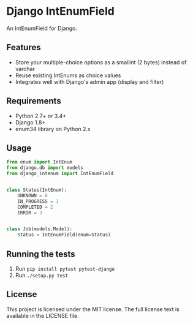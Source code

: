 # Django IntEnumField

An IntEnumField for Django.


## Features

* Store your multiple-choice options as a smallint (2 bytes) instead of varchar
* Reuse existing IntEnums as choice values
* Integrates well with Django's admin app (display and filter)


## Requirements

* Python 2.7+ or 3.4+
* Django 1.8+
* enum34 library on Python 2.x


## Usage

```py
from enum import IntEnum
from django.db import models
from django_intenum import IntEnumField


class Status(IntEnum):
	UNKNOWN = 0
	IN_PROGRESS = 1
	COMPLETED = 2
	ERROR = 3


class Job(models.Model):
	status = IntEnumField(enum=Status)
```


## Running the tests

1. Run `pip install pytest pytest-django`
2. Run `./setup.py test`


## License

This project is licensed under the MIT license. The full license text is
available in the LICENSE file.
